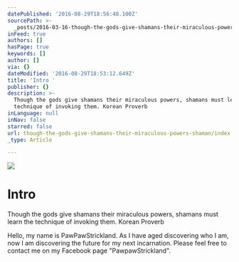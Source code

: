 ```yaml
---
datePublished: '2016-08-29T18:56:48.100Z'
sourcePath: >-
  _posts/2016-03-16-though-the-gods-give-shamans-their-miraculous-powers-shaman.md
inFeed: true
authors: []
hasPage: true
keywords: []
author: []
via: {}
dateModified: '2016-08-29T18:53:12.649Z'
title: 'Intro '
publisher: {}
description: >-
  Though the gods give shamans their miraculous powers, shamans must learn the
  technique of invoking them. Korean Proverb
inLanguage: null
inNav: false
starred: false
url: though-the-gods-give-shamans-their-miraculous-powers-shaman/index.html
_type: Article

---
```

![](https://the-grid-user-content.s3-us-west-2.amazonaws.com/2bdbd970-3da0-4b35-864d-813ee2f25cfa.jpg)

# Intro 

Though the gods give shamans their miraculous powers, shamans must learn the technique of invoking them. Korean Proverb

Hello, my name is PawPawStrickland. As I have aged discovering who I am, now I am discovering the future for my next incarnation. Please feel free to contact me on my Facebook page "PawpawStrickland".